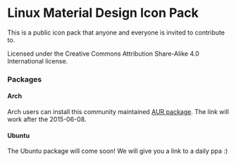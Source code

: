 # Linux Material Design Icon Pack
This is a public icon pack that anyone and everyone is invited to contribute to.

Licensed under the Creative Commons Attribution Share-Alike 4.0 International license.


### Packages

#### Arch
Arch users can install this community maintained [AUR package](https://aur.archlinux.org/packages/materialos-icon-theme-git/).
The link will work after the 2015-06-08.

#### Ubuntu
The Ubuntu package will come soon!
We will give you a link to a daily ppa :)
